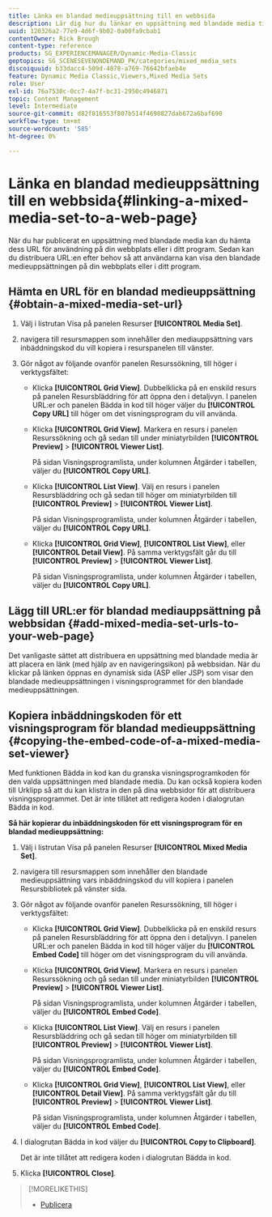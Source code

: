 ```yaml
---
title: Länka en blandad medieuppsättning till en webbsida
description: Lär dig hur du länkar en uppsättning med blandade media till en webbsida i Adobe Dynamic Media Classic.
uuid: 120326a2-77e9-4d6f-9b02-0a00fa9cbab1
contentOwner: Rick Brough
content-type: reference
products: SG_EXPERIENCEMANAGER/Dynamic-Media-Classic
geptopics: SG_SCENESEVENONDEMAND_PK/categories/mixed_media_sets
discoiquuid: b33dacc4-509d-4878-a769-76642bfaeb4e
feature: Dynamic Media Classic,Viewers,Mixed Media Sets
role: User
exl-id: 76a7530c-0cc7-4a7f-bc31-2950c4946871
topic: Content Management
level: Intermediate
source-git-commit: d82f816553f807b514f4690827dab672a6baf690
workflow-type: tm+mt
source-wordcount: '585'
ht-degree: 0%

---
```


# Länka en blandad medieuppsättning till en webbsida{#linking-a-mixed-media-set-to-a-web-page}

När du har publicerat en uppsättning med blandade media kan du hämta dess URL för användning på din webbplats eller i ditt program. Sedan kan du distribuera URL:en efter behov så att användarna kan visa den blandade medieuppsättningen på din webbplats eller i ditt program.

## Hämta en URL för en blandad medieuppsättning {#obtain-a-mixed-media-set-url}

1. Välj i listrutan Visa på panelen Resurser **[!UICONTROL Media Set]**.
1. navigera till resursmappen som innehåller den mediauppsättning vars inbäddningskod du vill kopiera i resurspanelen till vänster.
1. Gör något av följande ovanför panelen Resurssökning, till höger i verktygsfältet:

   * Klicka **[!UICONTROL Grid View]**. Dubbelklicka på en enskild resurs på panelen Resursbläddring för att öppna den i detaljvyn. I panelen URL:er och panelen Bädda in kod till höger väljer du **[!UICONTROL Copy URL]** till höger om det visningsprogram du vill använda.
   * Klicka **[!UICONTROL Grid View]**. Markera en resurs i panelen Resurssökning och gå sedan till under miniatyrbilden **[!UICONTROL Preview]** > **[!UICONTROL Viewer List]**.

     På sidan Visningsprogramlista, under kolumnen Åtgärder i tabellen, väljer du **[!UICONTROL Copy URL]**.

   * Klicka **[!UICONTROL List View]**. Välj en resurs i panelen Resursbläddring och gå sedan till höger om miniatyrbilden till **[!UICONTROL Preview]** > **[!UICONTROL Viewer List]**.

     På sidan Visningsprogramlista, under kolumnen Åtgärder i tabellen, väljer du **[!UICONTROL Copy URL]**.

   * Klicka **[!UICONTROL Grid View]**, **[!UICONTROL List View]**, eller **[!UICONTROL Detail View]**. På samma verktygsfält går du till **[!UICONTROL Preview]** > **[!UICONTROL Viewer List]**.

     På sidan Visningsprogramlista, under kolumnen Åtgärder i tabellen, väljer du **[!UICONTROL Copy URL]**.

## Lägg till URL:er för blandad mediauppsättning på webbsidan {#add-mixed-media-set-urls-to-your-web-page}

Det vanligaste sättet att distribuera en uppsättning med blandade media är att placera en länk (med hjälp av en navigeringsikon) på webbsidan. När du klickar på länken öppnas en dynamisk sida (ASP eller JSP) som visar den blandade medieuppsättningen i visningsprogrammet för den blandade medieuppsättningen.

## Kopiera inbäddningskoden för ett visningsprogram för blandad medieuppsättning {#copying-the-embed-code-of-a-mixed-media-set-viewer}

Med funktionen Bädda in kod kan du granska visningsprogramkoden för den valda uppsättningen med blandade media. Du kan också kopiera koden till Urklipp så att du kan klistra in den på dina webbsidor för att distribuera visningsprogrammet. Det är inte tillåtet att redigera koden i dialogrutan Bädda in kod.

**Så här kopierar du inbäddningskoden för ett visningsprogram för en blandad medieuppsättning:**

1. Välj i listrutan Visa på panelen Resurser **[!UICONTROL Mixed Media Set]**.
1. navigera till resursmappen som innehåller den blandade medieuppsättning vars inbäddningskod du vill kopiera i panelen Resursbibliotek på vänster sida.
1. Gör något av följande ovanför panelen Resurssökning, till höger i verktygsfältet:

   * Klicka **[!UICONTROL Grid View]**. Dubbelklicka på en enskild resurs på panelen Resursbläddring för att öppna den i detaljvyn. I panelen URL:er och panelen Bädda in kod till höger väljer du **[!UICONTROL Embed Code]** till höger om det visningsprogram du vill använda.
   * Klicka **[!UICONTROL Grid View]**. Markera en resurs i panelen Resurssökning och gå sedan till under miniatyrbilden **[!UICONTROL Preview]** > **[!UICONTROL Viewer List]**.

     På sidan Visningsprogramlista, under kolumnen Åtgärder i tabellen, väljer du **[!UICONTROL Embed Code]**.

   * Klicka **[!UICONTROL List View]**. Välj en resurs i panelen Resursbläddring och gå sedan till höger om miniatyrbilden till **[!UICONTROL Preview]** > **[!UICONTROL Viewer List]**.

     På sidan Visningsprogramlista, under kolumnen Åtgärder i tabellen, väljer du **[!UICONTROL Embed Code]**.

   * Klicka **[!UICONTROL Grid View]**, **[!UICONTROL List View]**, eller **[!UICONTROL Detail View]**. På samma verktygsfält går du till **[!UICONTROL Preview]** > **[!UICONTROL Viewer List]**.

     På sidan Visningsprogramlista, under kolumnen Åtgärder i tabellen, väljer du **[!UICONTROL Embed Code]**.

1. I dialogrutan Bädda in kod väljer du **[!UICONTROL Copy to Clipboard]**.

   Det är inte tillåtet att redigera koden i dialogrutan Bädda in kod.

1. Klicka **[!UICONTROL Close]**.

>[!MORELIKETHIS]
>
>* [Publicera](publishing-files.md#publishing_files)
